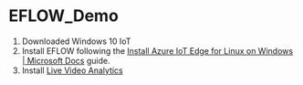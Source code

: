 # EFLOW_Demo

1. Downloaded Windows 10 IoT
2. Install EFLOW following the [Install Azure IoT Edge for Linux on Windows | Microsoft Docs](https://docs.microsoft.com/en-us/azure/iot-edge/how-to-install-iot-edge-on-windows?view=iotedge-2018-06&tabs=windowsadmincenter) guide.
3. Install [Live Video Analytics](https://docs.microsoft.com/en-us/azure/media-services/live-video-analytics-edge/get-started-detect-motion-emit-events-quickstart)
